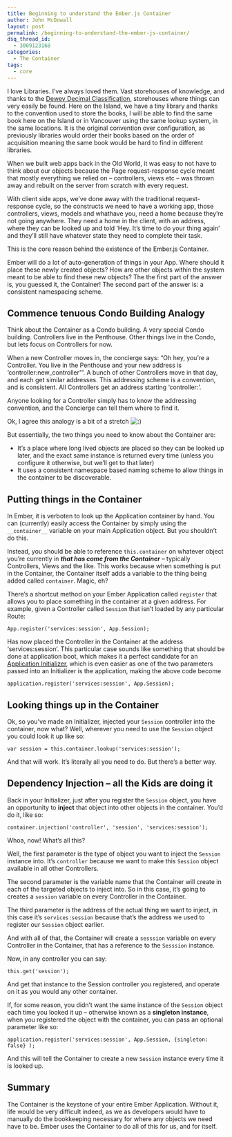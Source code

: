 ```yaml
---
title: Beginning to understand the Ember.js Container
author: John McDowall
layout: post
permalink: /beginning-to-understand-the-ember-js-container/
dsq_thread_id:
  - 3009123168
categories:
  - The Container
tags:
  - core
---
```

I love Libraries. I&#8217;ve always loved them. Vast storehouses of knowledge, and thanks to the [Dewey Decimal Classification][1], storehouses where things can very easily be found. Here on the Island, we have a tiny library and thanks to the convention used to store the books, I will be able to find the same book here on the Island or in Vancouver using the same lookup system, in the same locations. It is the original convention over configuration, as previously libraries would order their books based on the order of acquisition meaning the same book would be hard to find in different libraries.

When we built web apps back in the Old World, it was easy to not have to think about our objects because the Page request-response cycle meant that mostly everything we relied on – controllers, views etc – was thrown away and rebuilt on the server from scratch with every request.

With client side apps, we&#8217;ve done away with the traditional request-response cycle, so the constructs we need to have a working app, those controllers, views, models and whathave you, need a home because they&#8217;re not going anywhere. They need a home in the client, with an address, where they can be looked up and told &#8216;Hey. It&#8217;s time to do your thing again&#8217; and they&#8217;ll still have whatever state they need to complete their task.

This is the core reason behind the existence of the Ember.js Container.

<!--more-->

Ember will do a lot of auto-generation of things in your App. Where should it place these newly created objects? How are other objects within the system meant to be able to find these new objects? The the first part of the answer is, you guessed it, the Container! The second part of the answer is: a consistent namespacing scheme.

## Commence tenuous Condo Building Analogy

Think about the Container as a Condo building. A very special Condo building. Controllers live in the Penthouse. Other things live in the Condo, but lets focus on Controllers for now.

When a new Controller moves in, the concierge says: &#8220;Oh hey, you&#8217;re a Controller. You live in the Penthouse and your new address is &#8216;controller:new_controller'&#8221;. A bunch of other Controllers move in that day, and each get similar addresses. This addressing scheme is a convention, and is consistent. All Controllers get an address starting &#8216;controller:&#8217;.

Anyone looking for a Controller simply has to know the addressing convention, and the Concierge can tell them where to find it.

Ok, I agree this analogy is a bit of a stretch <img src="http://ember.zone/wp-includes/images/smilies/icon_smile.gif" alt=":)" class="wp-smiley" />

But essentially, the two things you need to know about the Container are:

  * It&#8217;s a place where long lived objects are placed so they can be looked up later, and the exact same instance is returned every time (unless you configure it otherwise, but we&#8217;ll get to that later)
  * It uses a consistent namespace based naming scheme to allow things in the container to be discoverable.

## Putting things in the Container

In Ember, it is verboten to look up the Application container by hand. You can (currently) easily access the Container by simply using the `__container__` variable on your main Application object. But you shouldn&#8217;t do this.

Instead, you should be able to reference `this.container` on whatever object you&#8217;re currently in ***that has come from the Container*** – typically Controllers, Views and the like. This works because when something is put in the Container, the Container itself adds a variable to the thing being added called `container`. Magic, eh?

There&#8217;s a shortcut method on your Ember Application called `register` that allows you to place something in the container at a given address. For example, given a Controller called `Session` that isn&#8217;t loaded by any particular Route:

    App.register('services:session', App.Session);


Has now placed the Controller in the Container at the address &#8216;services:session&#8217;. This particular case sounds like something that should be done at application boot, which makes it a perfect candidate for an [Application Initializer][2], which is even easier as one of the two parameters passed into an Initializer is the application, making the above code become

    application.register('services:session', App.Session);


## Looking things up in the Container

Ok, so you&#8217;ve made an Initializer, injected your `Session` controller into the container, now what? Well, wherever you need to use the `Session` object you could look it up like so:

    var session = this.container.lookup('services:session');


And that will work. It&#8217;s literally all you need to do. But there&#8217;s a better way.

## Dependency Injection – all the Kids are doing it

Back in your Initializer, just after you register the `Session` object, you have an opportunity to **inject** that object into other objects in the container. You&#8217;d do it, like so:

    container.injection('controller', 'session', 'services:session');


Whoa, now! What&#8217;s all this?

Well, the first parameter is the type of object you want to inject the `Session` instance into. It&#8217;s `controller` because we want to make this `Session` object available in all other Controllers.

The second parameter is the variable name that the Container will create in each of the targeted objects to inject into. So in this case, it&#8217;s going to creates a `session` variable on every Controller in the Container.

The third parameter is the address of the actual thing we want to inject, in this case it&#8217;s `services:session` because that&#8217;s the address we used to register our `Session` object earlier.

And with all of that, the Container will create a `sesssion` variable on every Controller in the Container, that has a reference to the `Sesssion` instance.

Now, in any controller you can say:

    this.get('session');


And get that instance to the Session controller you registered, and operate on it as you would any other container.

If, for some reason, you didn&#8217;t want the same instance of the `Session` object each time you looked it up – otherwise known as a **singleton instance**, when you registered the object with the container, you can pass an optional parameter like so:

    application.register('services:session', App.Session, {singleton: false} );


And this will tell the Container to create a new `Session` instance every time it is looked up.

## Summary

The Container is the keystone of your entire Ember Application. Without it, life would be very difficult indeed, as we as developers would have to manually do the bookkeeping necessary for where any objects we need have to be. Ember uses the Container to do all of this for us, and for itself.

 [1]: http://en.wikipedia.org/wiki/Dewey_Decimal_Classification
 [2]: http://ember.zone/ember-application-initializers/